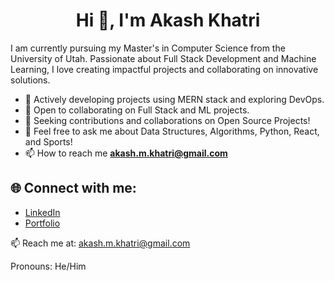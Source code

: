 <h1 align="center">Hi 👋, I'm Akash Khatri</h1>
<!-- <h3 align="center">A passionate Full Stack Developer working towards a Master's degree in Computer Science from University of Utah, USA.</h3>
 -->
<!-- <p align="left"> <img src="https://komarev.com/ghpvc/?username=akashkhatrii&label=Profile%20views&color=0e75b6&style=flat" alt="akashkhatrii" /> </p>
 -->
I am currently pursuing my Master's in Computer Science from the University of Utah. Passionate about Full Stack Development and Machine Learning, I love creating impactful projects and collaborating on innovative solutions.


- 🌱 Actively developing projects using MERN stack and exploring DevOps.
- 👯 Open to collaborating on Full Stack and ML projects.
- 🤝 Seeking contributions and collaborations on Open Source Projects!
- 💬 Feel free to ask me about Data Structures, Algorithms, Python, React, and Sports!
- 📫 How to reach me **akash.m.khatri@gmail.com**

## 🌐 Connect with me:
- [LinkedIn](https://linkedin.com/in/akashkhatri) 
- [Portfolio](https://akashkhatri.com)

📫 Reach me at: akash.m.khatri@gmail.com

Pronouns: He/Him
